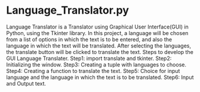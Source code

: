 # Language_Translator.py
Language Translator is a Translator using Graphical User Interface(GUI) in Python, using the Tkinter library.
In this project, a language will be chosen from a list of options in which the text is to be entered, and also
the language in which the text will be translated.
After selecting the languages, the translate button will be clicked to translate the text.
Steps to develop the GUI Language Translater.
Step1: import translate and tkinter.
Step2: Initializing the window.
Step3: Creating a tuple with languages to choose.
Step4: Creating a function to translate the text.
Step5: Choice for input language and the language in which the text is to be translated.
Step6: Input and Output text.
